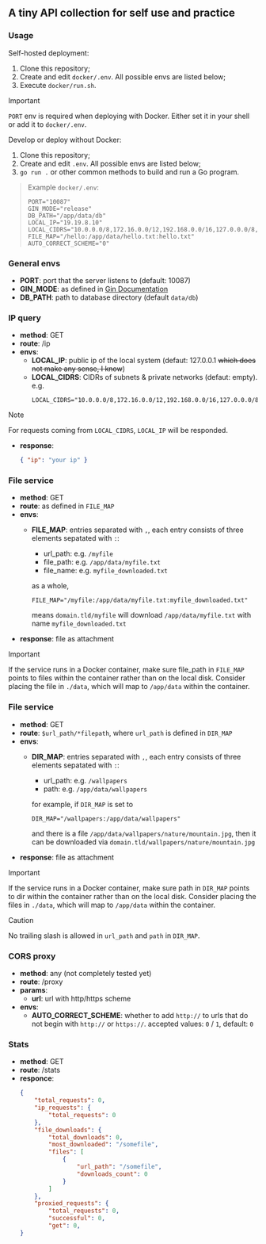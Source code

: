 ## A tiny API collection for self use and practice

### Usage

Self-hosted deployment:

1. Clone this repository;
2. Create and edit `docker/.env`. All possible envs are listed below;
3. Execute `docker/run.sh`.
> [!IMPORTANT]
>
> `PORT` env is required when deploying with Docker. Either set it in your shell or add it to `docker/.env`.

Develop or deploy without Docker:

1. Clone this repository;
2. Create and edit `.env`. All possible envs are listed below;
3. `go run .` or other common methods to build and run a Go program.

>Example `docker/.env`:
>```shell
>PORT="10087"
>GIN_MODE="release"
>DB_PATH="/app/data/db"
>LOCAL_IP="19.19.8.10"
>LOCAL_CIDRS="10.0.0.0/8,172.16.0.0/12,192.168.0.0/16,127.0.0.0/8,::1/128,fe80::/10,fc00::/7,fd00::/8"
>FILE_MAP="/hello:/app/data/hello.txt:hello.txt"
>AUTO_CORRECT_SCHEME="0"
>```

### General envs

- **PORT**: port that the server listens to (default: 10087)
- **GIN_MODE**: as defined in [Gin Documentation](https://gin-gonic.com/en/docs/deployment/)
- **DB_PATH**: path to database directory (default `data/db`)

### IP query

- **method**: GET
- **route**: /ip
- **envs**:
    - **LOCAL_IP**: public ip of the local system (defaut: 127.0.0.1 <s>which does not make any sense, I know</s>)
    - **LOCAL_CIDRS**: CIDRs of subnets & private networks (defaut: empty). e.g.
        ```shell
        LOCAL_CIDRS="10.0.0.0/8,172.16.0.0/12,192.168.0.0/16,127.0.0.0/8,::1/128,fe80::/10,fc00::/7,fd00::/8"
        ```
> [!NOTE]
>
> For requests coming from `LOCAL_CIDRS`, `LOCAL_IP` will be responded.
- **response**:
    ```json
    { "ip": "your ip" }
    ```

### File service

- **method**: GET
- **route**: as defined in `FILE_MAP`
- **envs**:
    - **FILE_MAP**: entries separated with `,`, each entry consists of three elements sepatated with `:`:
        - url_path: e.g. `/myfile`
        - file_path: e.g. `/app/data/myfile.txt`
        - file_name: e.g. `myfile_downloaded.txt`

        as a whole,
        ```shell
        FILE_MAP="/myfile:/app/data/myfile.txt:myfile_downloaded.txt"
        ```
        means `domain.tld/myfile` will download `/app/data/myfile.txt` with name `myfile_downloaded.txt`
- **response**: file as attachment
> [!IMPORTANT]
>
> If the service runs in a Docker container, make sure file_path in `FILE_MAP` points to files within the container rather than on the local disk. Consider placing the file in `./data`, which will map to `/app/data` within the container.

### File service

- **method**: GET
- **route**: `$url_path/*filepath`, where `url_path` is defined in `DIR_MAP`
- **envs**:
    - **DIR_MAP**: entries separated with `,`, each entry consists of three elements sepatated with `:`:
        - url_path: e.g. `/wallpapers`
        - path: e.g. `/app/data/wallpapers`

        for example, if `DIR_MAP` is set to
        ```shell
        DIR_MAP="/wallpapers:/app/data/wallpapers"
        ```
        and there is a file `/app/data/wallpapers/nature/mountain.jpg`, then it can be downloaded via `domain.tld/wallpapers/nature/mountain.jpg`
- **response**: file as attachment
> [!IMPORTANT]
>
> If the service runs in a Docker container, make sure path in `DIR_MAP` points to dir within the container rather than on the local disk. Consider placing the files in `./data`, which will map to `/app/data` within the container.

> [!CAUTION]
>
> No trailing slash is allowed in `url_path` and `path` in `DIR_MAP`.



### CORS proxy

- **method**: any (not completely tested yet)
- **route**: /proxy
- **params**:
    - **url**: url with http/https scheme
- **envs**:
    - **AUTO_CORRECT_SCHEME**: whether to add `http://` to urls that do not begin with `http://` or `https://`. accepted values: `0` / `1`, default: `0`

### Stats

- **method**: GET
- **route**: /stats
- **responce**:
    ```json
    {
        "total_requests": 0,
        "ip_requests": {
            "total_requests": 0
        },
        "file_downloads": {
            "total_downloads": 0,
            "most_downloaded": "/somefile",
            "files": [
                {
                    "url_path": "/somefile",
                    "downloads_count": 0
                }
            ]
        },
        "proxied_requests": {
            "total_requests": 0,
            "successful": 0,
            "get": 0,
    }
    ```
